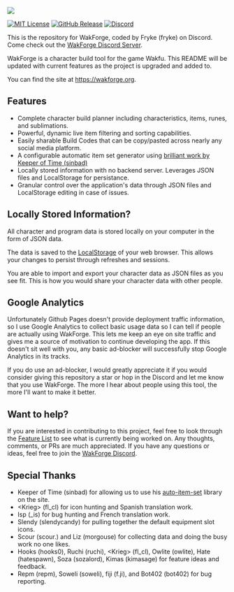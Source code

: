 ![](https://i.imgur.com/TsVnKyB.jpeg)

[![MIT License](https://img.shields.io/static/v1?label=Licence&message=MIT&color=green)](https://opensource.org/licenses/) [![GitHub Release](https://img.shields.io/static/v1?label=Version&message=2.6.0&color=blue)]() [![Discord](https://img.shields.io/static/v1?label=Discord&message=Click%20to%20Join&color=purple)](https://discord.gg/k3v2fXQWJp)

This is the repository for WakForge, coded by Fryke (fryke) on Discord.
<br>
Come check out the [WakForge Discord Server](https://discord.gg/k3v2fXQWJp).

WakForge is a character build tool for the game Wakfu. This README will be updated with current features as the project is upgraded and added to.

You can find the site at <https://wakforge.org>.<br>
<!-- You can find the standalone Electron version in the [releases section](https://github.com/Tmktahu/atlas/releases). -->

## Features

- Complete character build planner including characteristics, items, runes, and sublimations.
- Powerful, dynamic live item filtering and sorting capabilities.
- Easily sharable Build Codes that can be copy/pasted across nearly any social media platform.
- A configurable automatic item set generator using [brilliant work by Keeper of Time (sinbad)](https://github.com/mikeshardmind/wakfu-utils)
- Locally stored information with no backend server. Leverages JSON files and LocalStorage for persistance.
- Granular control over the application's data through JSON files and LocalStorage editing in case of issues.

## Locally Stored Information?

All character and program data is stored locally on your computer in the form of JSON data.

The data is saved to the [LocalStorage](https://developer.mozilla.org/en-US/docs/Web/API/Web_Storage_API) of your web browser. This allows your changes to persist through refreshes and sessions.

You are able to import and export your character data as JSON files as you see fit. This is how you would share your character data with other people.

## Google Analytics

Unfortunately Github Pages doesn't provide deployment traffic information, so I use Google Analytics to collect basic usage data so I can tell if people are actually using WakForge. This lets me keep an eye on site traffic and gives me a source of motivation to continue developing the app. If this doesn't sit well with you, any basic ad-blocker will successfully stop Google Analytics in its tracks.

If you do use an ad-blocker, I would greatly appreciate it if you would consider giving this repository a star or hop in the Discord and let me know that you use WakForge. The more I hear about people using this tool, the more I'll want to make it better.

## Want to help?

If you are interested in contributing to this project, feel free to look through the [Feature List](https://laminated-concrete.notion.site/Wakfu-Wizard-Feature-List-3c26bd7eb0f346f7a57f061b50230ed3) to see what is currently being worked on. Any thoughts, comments, or PRs are much appreciated. If you have any questions or ideas, feel free to join the [WakForge Discord](https://discord.gg/k3v2fXQWJp).

## Special Thanks

- Keeper of Time (sinbad) for allowing us to use his [auto-item-set](https://github.com/mikeshardmind/wakfu-utils) library on the site.
- \<Krieg\> (fl_cl) for icon hunting and Spanish translation work.
- Isp (_is) for bug hunting and French translation work.
- Slendy (slendycandy) for pulling together the default equipment slot icons.
- Scour (scour.) and Liz (morgouse) for collecting data and doing the busy work no one likes.
- Hooks (hooks0), Ruchi (ruchi), \<Krieg\> (fl_cl), Owlite (owlite), Hate (hatespawn), Soza (sozalord), Kimas (kimasage) for feature ideas and feedback.
- Repm (repm), Soweli (soweli), fiji (f.ji), and Bot402 (bot402) for bug reporting.